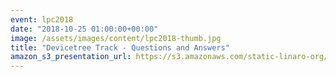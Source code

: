 ```yaml
---
event: lpc2018
date: "2018-10-25 01:00:00+00:00"
image: /assets/images/content/lpc2018-thumb.jpg
title: "Devicetree Track - Questions and Answers"
amazon_s3_presentation_url: https://s3.amazonaws.com/static-linaro-org/event-resources/lpc2018/LPC2018-q_and_a.pdf
---
```

